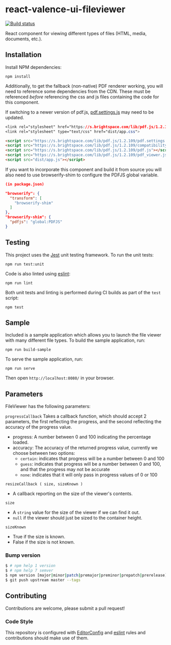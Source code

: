 # react-valence-ui-fileviewer
[![Build status][ci-image]][ci-url]

React component for viewing different types of files (HTML, media, documents, etc.).

## Installation

Install NPM dependencies:

```shell
npm install
```

Additionally, to get the fallback (non-native) PDF renderer working, you will need to reference some dependencies from the CDN.
These must be referenced _before_ referencing the css and js files containing the code for this component.

If switching to a newer version of pdf.js, [pdf.settings.js](https://github.com/Brightspace/valence-ui-pdfjs-settings) may need to be updated.

```css
<link rel="stylesheet" href="https://s.brightspace.com/lib/pdf.js/1.2.109/pdf_viewer.css">
<link rel="stylesheet" type="text/css" href="dist/app.css">
```

```html
<script src="https://s.brightspace.com/lib/pdf.js/1.2.109/pdf.settings.js"></script>
<script src="https://s.brightspace.com/lib/pdf.js/1.2.109/compatibility.js"></script>
<script src="https://s.brightspace.com/lib/pdf.js/1.2.109/pdf.js"></script>
<script src="https://s.brightspace.com/lib/pdf.js/1.2.109/pdf_viewer.js"></script>
<script src="dist/app.js"></script>
```

If you want to incorporate this component and build it from source you will also need to use browserify-shim to configure the PDFJS global variable.

```json
(in package.json)

"browserify": {
  "transform": [
    "browserify-shim"
  ]
},
"browserify-shim": {
  "pdfjs": "global:PDFJS"
}
```

## Testing

This project uses the [Jest](https://facebook.github.io/jest/) unit testing framework. To run the unit tests:

```shell
npm run test:unit
```

Code is also linted using [eslint](http://eslint.org/):

```shell
npm run lint
```

Both unit tests and linting is performed during CI builds as part of the `test` script:

```shell
npm test
```

## Sample

Included is a sample application which allows you to launch the file viewer with many different file types. To build the sample application, run:

```shell
npm run build-sample
```

To serve the sample application, run:

```shell
npm run serve
```

Then open `http://localhost:8080/` in your browser.

## Parameters
FileViewer has the following parameters:

`progressCallback` Takes a callback function, which should accept 2 parameters, the first reflecting the progress, and the second reflecting the accuracy of the progress value.

* progress: A number between 0 and 100 indicating the percentage loaded.
* accuracy: The accuracy of the returned progress value, currently we choose between two options:
	* `certain`: indicates that progress will be a number between 0 and 100
	* `guess`: indicates that progress will be a number between 0 and 100, and that the progress may not be accurate
	* `none`: indicates that it will only pass in progress values of 0 or 100

```
resizeCallback ( size, sizeKnown )
```
* A callback reporting on the size of the viewer's contents.

`size`
* A `string` value for the size of the viewer if we can find it out.
* `null` if the viewer should just be sized to the container height.

`sizeKnown`
* True if the size is known.
* False if the size is not known.

### Bump version ###

```BASH
$ # npm help 1 version
$ # npm help 7 semver
$ npm version [major|minor|patch|premajor|preminor|prepatch|prerelease] -m "chore(version) bump %s"
$ git push upstream master --tags
```

## Contributing
Contributions are welcome, please submit a pull request!

### Code Style

This repository is configured with [EditorConfig](http://editorconfig.org) and [eslint](http://eslint.org/) rules and contributions should make use of them.

[ci-url]: https://travis-ci.org/Brightspace/react-valence-ui-fileviewer
[ci-image]: https://img.shields.io/travis/Brightspace/react-valence-ui-fileviewer.svg
